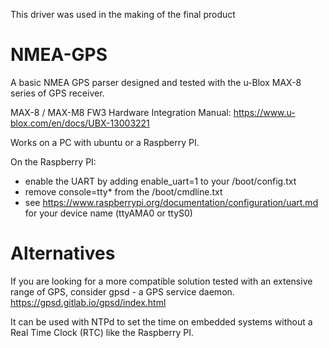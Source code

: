 This driver was used in the making of the final product

# NMEA-GPS
A basic NMEA GPS parser designed and tested with the u-Blox MAX-8 series of GPS receiver. 

MAX-8 / MAX-M8 FW3 Hardware Integration Manual:
https://www.u-blox.com/en/docs/UBX-13003221

Works on a PC with ubuntu or a Raspberry PI. 

On the Raspberry PI:
* enable the UART by adding enable_uart=1 to your /boot/config.txt 
* remove console=tty* from the /boot/cmdline.txt
* see https://www.raspberrypi.org/documentation/configuration/uart.md for your device name (ttyAMA0 or ttyS0)

# Alternatives
If you are looking for a more compatible solution tested with an extensive range of GPS, consider gpsd - a GPS service daemon.
https://gpsd.gitlab.io/gpsd/index.html

It can be used with NTPd to set the time on embedded systems without a Real Time Clock (RTC) like the Raspberry PI. 


